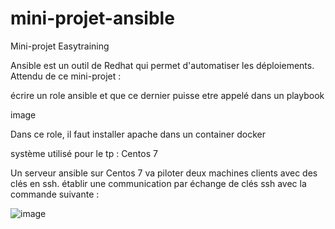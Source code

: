 # mini-projet-ansible
Mini-projet Easytraining

Ansible est un outil de Redhat qui permet d'automatiser les déploiements.
Attendu de ce mini-projet :

écrire un role ansible et que ce dernier puisse etre appelé dans un playbook 

image 

Dans ce role, il faut installer apache dans un container docker

système utilisé pour le tp : Centos 7 

Un serveur ansible sur Centos 7 va piloter deux machines clients avec des clés en ssh.
établir une communication par échange de clés ssh avec la commande suivante : 

![image](https://github.com/user-attachments/assets/57507225-7ad2-47af-8be5-9a10e277a9c1)

